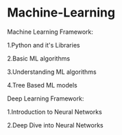 # Machine-Learning

Machine Learning Framework:

1.Python and it's Libraries

2.Basic ML algorithms

3.Understanding ML algorithms

4.Tree Based ML models

Deep Learning Framework:

1.Introduction to Neural Networks

2.Deep Dive into Neural Networks

